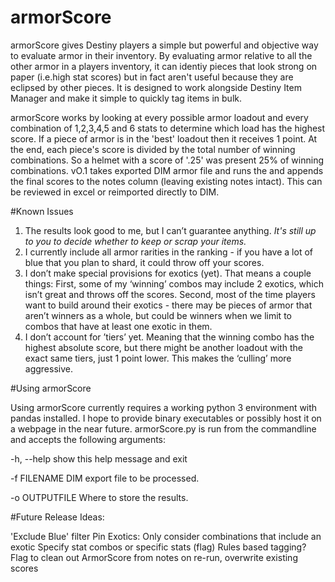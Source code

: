 # armorScore

armorScore gives Destiny players a simple but powerful and objective way to evaluate armor in their inventory. By evaluating armor relative to all the other armor in a players inventory, it can identiy pieces that look strong on paper (i.e.high stat scores) but in fact aren't useful because they are eclipsed by other pieces. It is designed to work alongside Destiny Item Manager and make it simple to quickly tag items in bulk. 

armorScore works by looking at every possible armor loadout and every combination of 1,2,3,4,5 and 6 stats to determine which load has the highest score. If a piece of armor is in the 'best' loadout then it receives 1 point.  At the end, each piece's score is divided by the total number of winning combinations. So a helmet with a score of '.25' was present 25% of winning combinations. vO.1 takes exported DIM armor file and runs the and appends the final scores to the notes column (leaving existing notes intact). This can be reviewed in excel or reimported directly to DIM.


#Known Issues
1. The results look good to me, but I can’t guarantee anything. *It's still up to you to decide whether to keep or scrap your items.* 
2. I currently include all armor rarities in the ranking - if you have a lot of blue that you plan to shard, it could throw off your scores.
3. I don’t make special provisions for exotics (yet). That means a couple things: First, some of my ‘winning’ combos may include 2 exotics, which isn’t great and throws off the scores. Second, most of the time players want to build around their exotics - there may be pieces of armor that aren’t winners as a whole, but could be winners when we limit to combos that have at least one exotic in them.
4. I don’t account for ’tiers’ yet. Meaning that the winning combo has the highest absolute score, but there might be another loadout with the exact same tiers, just 1 point lower. This makes the ‘culling’ more aggressive.

#Using armorScore

Using armorScore currently requires a working python 3 environment with pandas installed. I hope to provide binary executables or possibly host it on a webpage in the near future. armorScore.py is run from the commandline and accepts the following arguments:

  -h, --help show this help message and exit

  -f FILENAME DIM export file to be processed.

  -o OUTPUTFILE  Where to store the results.


#Future Release Ideas:

'Exclude Blue' filter
Pin Exotics: Only consider combinations that include an exotic
Specify stat combos or specific stats (flag)
Rules based tagging?
Flag to clean out ArmorScore from notes
on re-run, overwrite existing scores